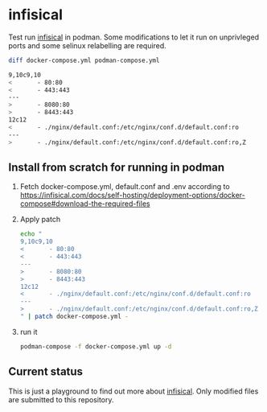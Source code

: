# infisical
Test run [infisical](https://infisical.com) in podman. Some modifications to let it run on unprivleged ports and some selinux relabelling are required.

```bash
diff docker-compose.yml podman-compose.yml 
```
```bash
9,10c9,10
<       - 80:80
<       - 443:443
---
>       - 8080:80
>       - 8443:443
12c12
<       - ./nginx/default.conf:/etc/nginx/conf.d/default.conf:ro
---
>       - ./nginx/default.conf:/etc/nginx/conf.d/default.conf:ro,Z
```

## Install from scratch for running in podman

1. Fetch docker-compose.yml, default.conf and .env according to
https://infisical.com/docs/self-hosting/deployment-options/docker-compose#download-the-required-files

1. Apply patch
    ```bash
    echo "
    9,10c9,10
    <       - 80:80
    <       - 443:443
    ---
    >       - 8080:80
    >       - 8443:443
    12c12
    <       - ./nginx/default.conf:/etc/nginx/conf.d/default.conf:ro
    ---
    >       - ./nginx/default.conf:/etc/nginx/conf.d/default.conf:ro,Z
    " | patch docker-compose.yml - 
    ```

1. run it
    ```bash
    podman-compose -f docker-compose.yml up -d
    ```

## Current status
This is just a playground to find out more about [infisical](https://infisical.com). Only modified files are submitted to this repository.
